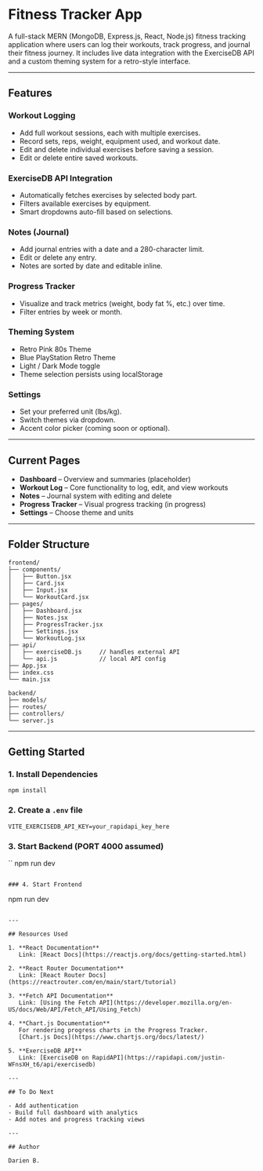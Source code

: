 
# Fitness Tracker App

A full-stack MERN (MongoDB, Express.js, React, Node.js) fitness tracking application where users can log their workouts, track progress, and journal their fitness journey. It includes live data integration with the ExerciseDB API and a custom theming system for a retro-style interface.

---

## Features

### Workout Logging
- Add full workout sessions, each with multiple exercises.
- Record sets, reps, weight, equipment used, and workout date.
- Edit and delete individual exercises before saving a session.
- Edit or delete entire saved workouts.

### ExerciseDB API Integration
- Automatically fetches exercises by selected body part.
- Filters available exercises by equipment.
- Smart dropdowns auto-fill based on selections.

### Notes (Journal)
- Add journal entries with a date and a 280-character limit.
- Edit or delete any entry.
- Notes are sorted by date and editable inline.

### Progress Tracker
- Visualize and track metrics (weight, body fat %, etc.) over time.
- Filter entries by week or month.

### Theming System
- Retro Pink 80s Theme
- Blue PlayStation Retro Theme
- Light / Dark Mode toggle
- Theme selection persists using localStorage

### Settings
- Set your preferred unit (lbs/kg).
- Switch themes via dropdown.
- Accent color picker (coming soon or optional).

---

## Current Pages

- **Dashboard** – Overview and summaries (placeholder)
- **Workout Log** – Core functionality to log, edit, and view workouts
- **Notes** – Journal system with editing and delete
- **Progress Tracker** – Visual progress tracking (in progress)
- **Settings** – Choose theme and units

---

## Folder Structure

```
frontend/
├── components/
│   ├── Button.jsx
│   ├── Card.jsx
│   ├── Input.jsx
│   └── WorkoutCard.jsx
├── pages/
│   ├── Dashboard.jsx
│   ├── Notes.jsx
│   ├── ProgressTracker.jsx
│   ├── Settings.jsx
│   └── WorkoutLog.jsx
├── api/
│   ├── exerciseDB.js     // handles external API
│   └── api.js            // local API config
├── App.jsx
├── index.css
└── main.jsx

backend/
├── models/
├── routes/
├── controllers/
└── server.js
```

---

## Getting Started

### 1. Install Dependencies
```
npm install
```

### 2. Create a `.env` file
```env
VITE_EXERCISEDB_API_KEY=your_rapidapi_key_here
```

### 3. Start Backend (PORT 4000 assumed)
``
npm run dev
```

### 4. Start Frontend
```
npm run dev
```

---

## Resources Used

1. **React Documentation**  
   Link: [React Docs](https://reactjs.org/docs/getting-started.html)  

2. **React Router Documentation**  
   Link: [React Router Docs](https://reactrouter.com/en/main/start/tutorial)  

3. **Fetch API Documentation**  
   Link: [Using the Fetch API](https://developer.mozilla.org/en-US/docs/Web/API/Fetch_API/Using_Fetch)

4. **Chart.js Documentation**  
   For rendering progress charts in the Progress Tracker.  
   [Chart.js Docs](https://www.chartjs.org/docs/latest/)

5. **ExerciseDB API**  
   Link: [ExerciseDB on RapidAPI](https://rapidapi.com/justin-WFnsXH_t6/api/exercisedb)  

---

## To Do Next

- Add authentication
- Build full dashboard with analytics
- Add notes and progress tracking views

---

## Author

Darien B.
